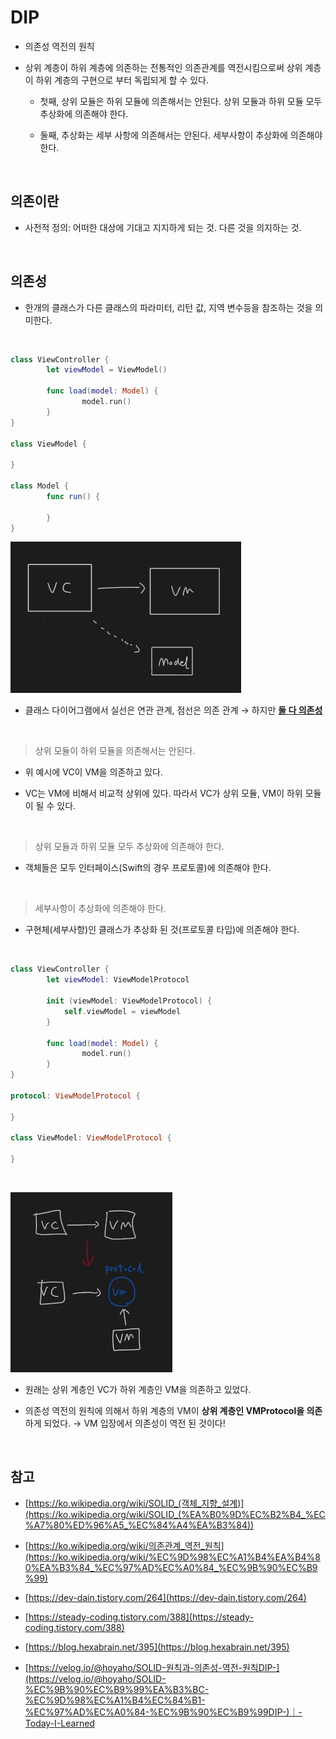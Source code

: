 # DIP

- 의존성 역전의 원칙

- 상위 계층이 하위 계층에 의존하는 전통적인 의존관계를 역전시킴으로써 상위 계층이 하위 계층의 구현으로 부터 독립되게 할 수 있다.

	- 첫째, 상위 모듈은 하위 모듈에 의존해서는 안된다. 상위 모듈과 하위 모듈 모두 추상화에 의존해야 한다.

	- 둘째, 추상화는 세부 사항에 의존해서는 안된다. 세부사항이 추상화에 의존해야 한다.

<br/>

## 의존이란

- 사전적 정의: 어떠한 대상에 기대고 지지하게 되는 것. 다른 것을 의지하는 것.

<br/>

## 의존성

- 한개의 클래스가 다른 클래스의 파라미터, 리턴 값, 지역 변수등을 참조하는 것을 의미한다.

<br/>


```swift
class ViewController {
		let viewModel = ViewModel()
		
		func load(model: Model) {
				model.run()
		}
}

class ViewModel {

}

class Model {
		func run() {

		}
}
```

![Untitled](7fbffa5b_Untitled.png)

- 클래스 다이어그램에서 실선은 연관 관계, 점선은 의존 관계 → 하지만 <u>**둘 다 의존성**</u>

<br/>

> 상위 모듈이 하위 모듈을 의존해서는 안된다.

- 위 예시에 VC이 VM을 의존하고 있다.

- VC는 VM에 비해서 비교적 상위에 있다. 따라서 VC가 상위 모듈, VM이 하위 모듈이 될 수 있다.

<br/>

> 상위 모듈과 하위 모듈 모두 추상화에 의존해야 한다.

- 객체들은 모두 인터페이스(Swift의 경우 프로토콜)에 의존해야 한다.

<br/>

> 세부사항이 추상화에 의존해야 한다.

- 구현체(세부사항)인 클래스가 추상화 된 것(프로토콜 타입)에 의존해야 한다.

<br/>


```swift
class ViewController {
		let viewModel: ViewModelProtocol

		init (viewModel: ViewModelProtocol) {
			self.viewModel = viewModel
		}
		
		func load(model: Model) {
				model.run()
		}
}

protocol: ViewModelProtocol {

}

class ViewModel: ViewModelProtocol {

}
```

<br/>

![Untitled](285d8b72_Untitled.png)

- 원래는 상위 계층인 VC가 하위 계층인 VM을 의존하고 있었다.

- 의존성 역전의 원칙에 의해서 하위 계층의 VM이 **상위 계층인 VMProtocol을 의존**하게 되었다. 
→ VM 입장에서 의존성이 역전 된 것이다!

<br/>

## 참고

- [https://ko.wikipedia.org/wiki/SOLID_(객체_지향_설계)](https://ko.wikipedia.org/wiki/SOLID_(%EA%B0%9D%EC%B2%B4_%EC%A7%80%ED%96%A5_%EC%84%A4%EA%B3%84))

- [https://ko.wikipedia.org/wiki/의존관계_역전_원칙](https://ko.wikipedia.org/wiki/%EC%9D%98%EC%A1%B4%EA%B4%80%EA%B3%84_%EC%97%AD%EC%A0%84_%EC%9B%90%EC%B9%99)

- [https://dev-dain.tistory.com/264](https://dev-dain.tistory.com/264)

- [https://steady-coding.tistory.com/388](https://steady-coding.tistory.com/388)

- [https://blog.hexabrain.net/395](https://blog.hexabrain.net/395)

- [https://velog.io/@hoyaho/SOLID-원칙과-의존성-역전-원칙DIP-](https://velog.io/@hoyaho/SOLID-%EC%9B%90%EC%B9%99%EA%B3%BC-%EC%9D%98%EC%A1%B4%EC%84%B1-%EC%97%AD%EC%A0%84-%EC%9B%90%EC%B9%99DIP-)｜-Today-I-Learned

<br/>

<br/>

